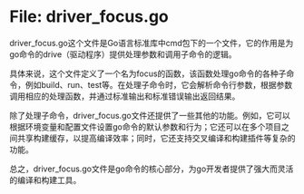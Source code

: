 # File: driver_focus.go

driver_focus.go这个文件是Go语言标准库中cmd包下的一个文件，它的作用是为go命令的drive（驱动程序）提供处理参数和调用子命令的逻辑。

具体来说，这个文件定义了一个名为focus的函数，该函数处理go命令的各种子命令，例如build、run、test等。在处理子命令时，它会解析命令行参数，根据参数调用相应的处理函数，并通过标准输出和标准错误输出返回结果。

除了处理子命令，driver_focus.go文件还提供了一些其他的功能。例如，它可以根据环境变量和配置文件设置go命令的默认参数和行为；它还可以在多个项目之间共享构建缓存，以提高编译效率；同时，它还支持交叉编译和构建插件等复杂的功能。

总之，driver_focus.go文件是go命令的核心部分，为go开发者提供了强大而灵活的编译和构建工具。

